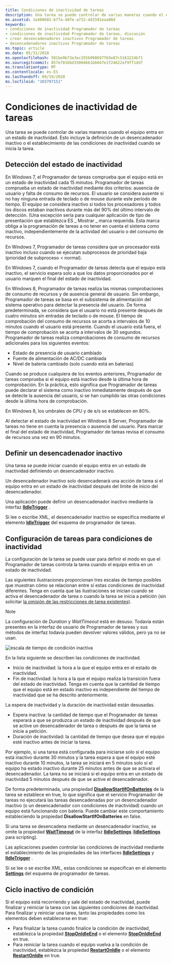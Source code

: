 ```yaml
---
title: Condiciones de inactividad de tareas
description: Una tarea se puede controlar de varias maneras cuando el equipo entra en un estado de inactividad. Esto incluye la definición de un desencadenador inactivo o el establecimiento de las condiciones de inactividad cuando se inicia la tarea.
ms.assetid: 1e480681-b77a-48fe-a732-dd1591eaa08d
keywords:
- condiciones de inactividad Programador de tareas
- condiciones de inactividad Programador de tareas, discusión
- crear desencadenadores inactivos Programador de tareas
- desencadenadores inactivos Programador de tareas
ms.topic: article
ms.date: 05/31/2018
ms.openlocfilehash: 501be9b73e3ec355b998697fb5e87c5163224b71
ms.sourcegitcommit: 857e701bbd35004661bb047e1f24622af9ff1dd7
ms.translationtype: MT
ms.contentlocale: es-ES
ms.lasthandoff: 09/19/2020
ms.locfileid: "103797151"
---
```

# <a name="task-idle-conditions"></a>Condiciones de inactividad de tareas

Una tarea se puede controlar de varias maneras cuando el equipo entra en un estado de inactividad. Esto incluye la definición de un desencadenador inactivo o el establecimiento de las condiciones de inactividad cuando se inicia la tarea.

## <a name="detecting-the-idle-state"></a>Detección del estado de inactividad

En Windows 7, el Programador de tareas comprueba que el equipo está en un estado de inactividad cada 15 minutos. Programador de tareas comprueba un estado de inactividad mediante dos criterios: ausencia de usuario y falta de consumo de recursos. El usuario se considera ausente si no hay ninguna entrada de teclado o de mouse durante este período de tiempo. El equipo se considera inactivo si todos los procesadores y todos los discos estaban inactivos durante más del 90% del último intervalo de detección. (Una excepción sería para cualquier aplicación de tipo de presentación que establezca ES \_ Mostrar \_ marca requerida. Esta marca obliga a la programación de tareas a no tener en cuenta el sistema como inactivo, independientemente de la actividad del usuario o del consumo de recursos.

En Windows 7, Programador de tareas considera que un procesador está inactivo incluso cuando se ejecutan subprocesos de prioridad baja (prioridad de subproceso < normal).

En Windows 7, cuando el Programador de tareas detecta que el equipo está inactivo, el servicio espera solo a que los datos proporcionados por el usuario marquen el final del estado de inactividad.

En Windows 8, Programador de tareas realiza las mismas comprobaciones de consumo de recursos y de ausencia general de usuario. Sin embargo, Programador de tareas se basa en el subsistema de alimentación del sistema operativo para detectar la presencia del usuario. De forma predeterminada, se considera que el usuario no está presente después de cuatro minutos sin entradas de teclado o de mouse. El tiempo de comprobación del consumo de recursos se acorta a intervalos de 10 minutos cuando el usuario está presente. Cuando el usuario está fuera, el tiempo de comprobación se acorta a intervalos de 30 segundos. Programador de tareas realiza comprobaciones de consumo de recursos adicionales para los siguientes eventos:

-   Estado de presencia de usuario cambiado
-   Fuente de alimentación de AC/DC cambiada
-   Nivel de batería cambiado (solo cuando está en baterías)

Cuando se produce cualquiera de los eventos anteriores, Programador de tareas comprueba si el equipo está inactivo desde la última hora de comprobación. En la práctica, esto significa que Programador de tareas puede declarar el sistema como inactivo inmediatamente después de que se detecte la ausencia del usuario, si se han cumplido las otras condiciones desde la última hora de comprobación.

En Windows 8, los umbrales de CPU y de e/s se establecen en 80%.

Al detectar el estado de inactividad en Windows 8 Server, Programador de tareas no tiene en cuenta la presencia o ausencia del usuario. Para marcar el final del estado de inactividad, Programador de tareas revisa el consumo de recursos una vez en 90 minutos.

## <a name="defining-an-idle-trigger"></a>Definir un desencadenador inactivo

Una tarea se puede iniciar cuando el equipo entra en un estado de inactividad definiendo un desencadenador inactivo.

Un desencadenador inactivo solo desencadenará una acción de tarea si el equipo entra en un estado de inactividad después del límite de inicio del desencadenador.

Una aplicación puede definir un desencadenador inactivo mediante la interfaz [**IIdleTrigger**](/windows/win32/api/taskschd/nn-taskschd-iidletrigger) .

Si lee o escribe XML, el desencadenador inactivo se especifica mediante el elemento [**IdleTrigger**](taskschedulerschema-idletrigger-triggergroup-element.md) del esquema de programador de tareas.

## <a name="task-settings-for-idle-conditions"></a>Configuración de tareas para condiciones de inactividad

La configuración de la tarea se puede usar para definir el modo en que el Programador de tareas controla la tarea cuando el equipo entra en un estado de inactividad.

Las siguientes ilustraciones proporcionan tres escalas de tiempo posibles que muestran cómo se relacionan entre sí estas condiciones de inactividad diferentes. Tenga en cuenta que las ilustraciones se inician cuando se activa el desencadenador de tarea o cuando la tarea se inicia a petición (sin solicitar [la omisión de las restricciones de tarea existentes](/windows/win32/api/taskschd/ne-taskschd-task_run_flags)).

> [!NOTE]
> La configuración de *Duration* y *WaitTimeout* está en desuso. Todavía están presentes en la interfaz de usuario de Programador de tareas y sus métodos de interfaz todavía pueden devolver valores válidos, pero ya no se usan.

![escala de tiempo de condición inactiva](images/idle-conditions2.png)

En la lista siguiente se describen las condiciones de inactividad.
- Inicio de inactividad: la hora a la que el equipo entra en el estado de inactividad.
- Fin de inactividad: la hora a la que el equipo realiza la transición fuera del estado de inactividad. Tenga en cuenta que la cantidad de tiempo que el equipo está en estado inactivo es independiente del tiempo de inactividad que se ha descrito anteriormente.

La espera de inactividad y la duración de inactividad están desusadas.
- Espera inactiva: la cantidad de tiempo que el Programador de tareas esperará a que se produzca un estado de inactividad después de que se active un desencadenador de tarea o después de que la tarea se inicie a petición.
- Duración de inactividad: la cantidad de tiempo que desea que el equipo esté inactivo antes de iniciar la tarea.

Por ejemplo, si una tarea está configurada para iniciarse solo si el equipo está inactivo durante 30 minutos y la tarea espera a que el equipo esté inactivo durante 10 minutos, la tarea se iniciará en 5 minutos solo si el equipo ha estado inactivo durante 25 minutos antes de que se activara el desencadenador. La tarea no se iniciará si el equipo entra en un estado de inactividad 5 minutos después de que se active el desencadenador.

De forma predeterminada, una propiedad [**DisallowStartIfOnBatteries**](/windows/desktop/api/taskschd/nf-taskschd-itasksettings-get_disallowstartifonbatteries) de la tarea se establece en true, lo que significa que el servicio Programador de tareas no ejecutará las tareas desencadenadas por un desencadenador inactivo (o un desencadenador con condiciones de inactividad) cuando un equipo está funcionando con batería. Puede cambiar este comportamiento estableciendo la propiedad **DisallowStartIfOnBatteries** en false.

Si una tarea se desencadena mediante un desencadenador inactivo, se omite la propiedad [**WaitTimeout**](/windows/desktop/api/taskschd/nf-taskschd-iidlesettings-get_waittimeout) de la interfaz [**IIdleSettings**](/windows/desktop/api/taskschd/nn-taskschd-iidlesettings) ([**IdleSettings**](idlesettings.md) para scripting).

Las aplicaciones pueden controlar las condiciones de inactividad mediante el establecimiento de las propiedades de las interfaces [**IIdleSettings**](/windows/desktop/api/taskschd/nn-taskschd-iidlesettings) y [**IIdleTrigger**](/windows/win32/api/taskschd/nn-taskschd-iidletrigger) .

Si se lee o se escribe XML, estas condiciones se especifican en el elemento [**Settings**](taskschedulerschema-settings-tasktype-element.md) del esquema de programador de tareas.

## <a name="cycling-idle-condition"></a>Ciclo inactivo de condición

Si el equipo está recorriendo y sale del estado de inactividad, puede finalizar y reiniciar la tarea con las siguientes condiciones de inactividad. Para finalizar y reiniciar una tarea, tanto las propiedades como los elementos deben establecerse en true:

-   Para finalizar la tarea cuando finalice la condición de inactividad, establezca la propiedad [**StopOnIdleEnd**](/windows/desktop/api/taskschd/nf-taskschd-iidlesettings-get_stoponidleend) o el elemento [**StopOnIdleEnd**](taskschedulerschema-terminateonidleend-idlesettingstype-element.md) en true.
-   Para reiniciar la tarea cuando el equipo vuelva a la condición de inactividad, establezca la propiedad [**RestartOnIdle**](/windows/desktop/api/taskschd/nf-taskschd-iidlesettings-get_restartonidle) o el elemento [**RestartOnIdle**](taskschedulerschema-restartonidle-idlesettingstype-element.md) en true.
